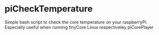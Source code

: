 # piCheckTemperature
Simple bash script to check the core temperature on your raspberryPi. Especially useful when running tinyCore Linux respectiveley piCorePlayer
